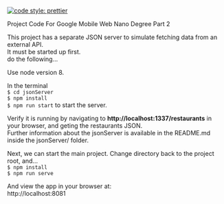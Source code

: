 [![code style: prettier](https://img.shields.io/badge/code_style-prettier-ff69b4.svg?style=flat-square)](https://github.com/prettier/prettier)

Project Code For Google Mobile Web Nano Degree  Part 2   

This project has a separate JSON server to simulate fetching data from an external API.  
It must be started up first.  
do the following...  

Use node version 8.  

In the terminal  
`$ cd jsonServer`  
`$ npm install`  
`$ npm run start`  to start the server.  

Verify it is running by navigating to **http://localhost:1337/restaurants** in your browser, and geting the restaurants JSON.  
Further information about the jsonServer is available in the README.md inside the jsonServer/ folder.  

Next, we can start the main project.  Change directory back to the project root, and...  
`$ npm install`  
`$ npm run serve`  

And view the app in your browser at:  
http://localhost:8081  
